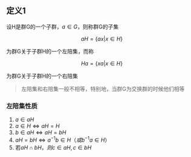 ## 定义1

设H是群G的一个子群，$a\in G$，则称群G的子集

$$aH=\{ax|x\in H\}$$

为群G关于子群H的一个左陪集，而称

$$Ha=\{xa|x\in H\}$$

为群G关于子群H的一个右陪集

> 左陪集和右陪集一般不相等，特别地，当群G为交换群的时候他们相等

### 左陪集性质

1. $a\in aH$
2. $a\in H\Leftrightarrow aH = H$
3. $b\in aH\Leftrightarrow aH=bH$
4. $aH=bH\Leftrightarrow a^{-1}b\in H（或b^{-1}a\in H）$
5. 若$aH\cap bH，则c\in aH,c\in bH$